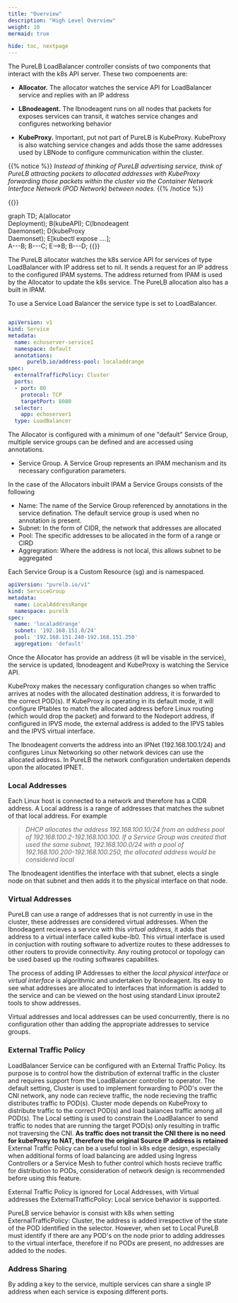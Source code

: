 ```yaml
---
title: "Overview"
description: "High Level Overview"
weight: 10
mermaid: true

hide: toc, nextpage
---
```



The PureLB LoadBalancer controller consists of two components that interact with the k8s API server.  These two compoenents are:


 * **Allocator.**  The allocator watches the service API for LoadBalancer service and replies with an IP address

 * **LBnodeagent.**  The lbnodeagent runs on all nodes that packets for exposes services can transit, it watches service changes and configures networking behavior

 * **KubeProxy.** Important, put not part of PureLB is KubeProxy.  KubeProxy is also watching service changes and adds those the same addresses used by LBNode to configure communication
 within the cluster.  

 {{% notice %}} _Instead of thinking of PureLB advertising service, think of PureLB attracting packets to allocated addresses with KubeProxy forwarding those packets within the cluster via
 the Container Network Interface Network (POD Network) between nodes._ {{% /notice %}}




{{<mermaid align="center">}}

  graph TD;
    A(allocator<br/>Deployment);
    B(kubeAPI);
    C(lbnodeagent<br/>Daemonset);
    D(kubeProxy<br/> Daemonset);
    E[kubectl expose ....];  
    A---B;
    B---C;
    E-->B;
    B---D;
{{</mermaid>}}


The PureLB allocator watches the k8s service API for services of type LoadBalancer with IP address set to nil. It sends a request for an IP address to the configured IPAM systems.  The address returned from IPAM is used by the Allocator to update the k8s service. The PureLB allocation also has a built in IPAM.  

To use a Service Load Balancer the service type is set to LoadBalancer. 

```yaml

apiVersion: v1
kind: Service
metadata:
  name: echoserver-service1
  namespace: default
  annotations:
      purelb.io/address-pool: localaddrange
spec:
  externalTrafficPolicy: Cluster
  ports:
  - port: 80
    protocol: TCP
    targetPort: 8080
  selector:
    app: echoserver1
  type: LoadBalancer

```

The Allocator is configured with a minimum of one "default" Service Group,  multiple service groups can be defined and are accessed using annotations.

* Service Group.  A Service Group represents an IPAM mechanism and its necessary configuration parameters.

In the case of the Allocators inbuilt IPAM a Service Groups consists of the following

 * Name:  The name of the Service Group referenced by annotations in the service defination.  The default service group is used when no annotation is present.
 * Subnet:  In the form of CIDR, the network that addresses are allocated
 * Pool:  The specific addresses to be allocated in the form of a range or CIRD
 * Aggregration:  Where the address is not local, this allows subnet to be aggregated

 Each Service Group is a Custom Resource (sg) and is namespaced.

```yaml
apiVersion: "purelb.io/v1"
kind: ServiceGroup
metadata:
  name: LocalAddressRange
  namespace: purelb 
spec:
  name: 'localaddrange'
  subnet: '192.168.151.0/24'
  pool: '192.168.151.240-192.168.151.250'
  aggregation: 'default'
```


Once the Allocator has provide an address (it wll be visable in the service), the service is updated,  lbnodeagent and KubeProxy is watching the Service API.  

KubeProxy makes the necessary configuration changes so when traffic arrives at nodes with the allocated destination address, it is forwarded to the correct POD(s). If KubeProxy is operating in 
its default mode, it will configure IPtables to match the allocated address before Linux routing (which would drop the packet) and forward to the Nodeport address, if configured in IPVS mode, the external address is added to the IPVS tables and the IPVS virtual interface.  

The lbnodeagent converts the address into an IPNet (192.168.100.1/24) and configures Linux Networking so other network devices can use the allocated address.  In PureLB the network configuration undertaken depends upon the allocated IPNET.

### Local Addresses  
Each Linux host is connected to a network and therefore has a CIDR address.  A Local address is a range of addresses that matches the subnet of that local address.  For example

> _DHCP allocates the address 192.168.100.10/24 from an address pool of 192.168.100.2-192.168.100.100.  If a Service Group was created that used the same subnet, 192.168.100.0/24 with a pool of 192.168.100.200-192.168.100.250, the allocated address would be considered local_

The lbnodeagent identifies the interface with that subnet, elects a single node on that subnet and then adds it to the physical interface on that node.


### Virtual Addresses  
PureLB can use a range of addresses that is not currently in use in the cluster, these addresses are considered virtual addresses.  When the lbnodeagent recieves a service with this _virtual address_, it adds that address to a virtual interface called kube-lb0.  This virtual interface is used in conjuction with routing software to advertize routes to these addresses to other routers to provide connectivity.  Any routing protocol or topology can be used based up the routing softwares capabilites.

The process of adding IP Addresses to either the _local physical interface_ or _virtual interface_ is algorithmic and undertaken by lbnodeagent. Its easy to see what addresses are allocated to interfaces that information is added to the service and can be viewed on the host using standard Linux iproute2 tools to show addresses.

Virtual addresses and local addresses can be used concurrently, there is no configuration other than adding the appropriate addresses to service groups.
    
### External Traffic Policy 
 LoadBalancer Service can be configured with an External Traffic Policy.  Its  purpose is to control how the distribution of external traffic in the cluster and requires support from the LoadBalancer controller to operator.  The default setting, Cluster is used to implement forwarding to POD's over the CNI network, any node can recieve traffic, the node recieving the traffic distributes traffic to POD(s). Cluster mode depends on KubeProxy to distribute traffic to the correct POD(s) and load balances traffic among all POD(s).  The Local setting is used to constrain the LoadBalancer to send traffic to nodes that are running the target POD(s) only resulting in traffic not traversing the CNI.  **As traffic does not transit the CNI there is no need for kubeProxy to NAT, therefore the original Source IP address is retained**  External Traffic Policy can be a useful tool in k8s edge design, especially when additional forms of load balancing are added using Ingress Controllers or a Service Mesh to futher control which hosts recieve traffic for distribution to PODs, consideration of network design is recommended before using this feature.  
 
 External Traffic Policy is ignored for Local Addresses, with Virtual addresses the ExternalTrafficPolicy: Local service behavior is supported.  
 
 PureLB service behavior is consist with k8s when setting ExternalTrafficPolicy: Cluster, the address is added irrespective of the state of the POD identified in the selector.  However, when set to Local PureLB must identify if there are any POD's on the node prior to adding addresses to the virtual interface, therefore if no PODs are present, no addresses are added to the nodes. 

 ### Address Sharing
 By adding a key to the service, multiple services can share a single IP address when each service is exposing different ports.

 






